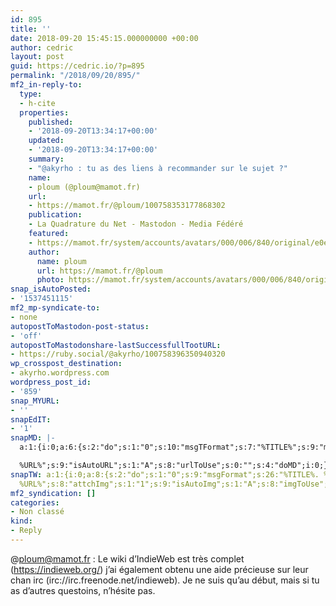 ```yaml
---
id: 895
title: ''
date: 2018-09-20 15:45:15.000000000 +00:00
author: cedric
layout: post
guid: https://cedric.io/?p=895
permalink: "/2018/09/20/895/"
mf2_in-reply-to:
  type:
  - h-cite
  properties:
    published:
    - '2018-09-20T13:34:17+00:00'
    updated:
    - '2018-09-20T13:34:17+00:00'
    summary:
    - "@akyrho : tu as des liens à recommander sur le sujet ?"
    name:
    - ploum (@ploum@mamot.fr)
    url:
    - https://mamot.fr/@ploum/100758353177868302
    publication:
    - La Quadrature du Net - Mastodon - Media Fédéré
    featured:
    - https://mamot.fr/system/accounts/avatars/000/006/840/original/e0eef3e5704f33ca.jpeg
    author:
      name: ploum
      url: https://mamot.fr/@ploum
      photo: https://mamot.fr/system/accounts/avatars/000/006/840/original/e0eef3e5704f33ca.jpeg
snap_isAutoPosted:
- '1537451115'
mf2_mp-syndicate-to:
- none
autopostToMastodon-post-status:
- 'off'
autopostToMastodonshare-lastSuccessfullTootURL:
- https://ruby.social/@akyrho/100758396350940320
wp_crosspost_destination:
- akyrho.wordpress.com
wordpress_post_id:
- '859'
snap_MYURL:
- ''
snapEdIT:
- '1'
snapMD: |-
  a:1:{i:0;a:6:{s:2:"do";s:1:"0";s:10:"msgTFormat";s:7:"%TITLE%";s:9:"msgFormat";s:19:"%FULLTEXT%

  %URL%";s:9:"isAutoURL";s:1:"A";s:8:"urlToUse";s:0:"";s:4:"doMD";i:0;}}"
snapTW: a:1:{i:0;a:8:{s:2:"do";s:1:"0";s:9:"msgFormat";s:26:"%TITLE%. %EXCERPT% -
  %URL%";s:8:"attchImg";s:1:"1";s:9:"isAutoImg";s:1:"A";s:8:"imgToUse";s:0:"";s:9:"isAutoURL";s:1:"A";s:8:"urlToUse";s:0:"";s:4:"doTW";i:0;}}
mf2_syndication: []
categories:
- Non classé
kind:
- Reply
---
```

@ploum@mamot.fr : Le wiki d&rsquo;IndieWeb est très complet (https://indieweb.org/) j&rsquo;ai également obtenu une aide précieuse sur leur chan irc (irc://irc.freenode.net/indieweb). Je ne suis qu&rsquo;au début, mais si tu as d&rsquo;autres questoins, n&rsquo;hésite pas.